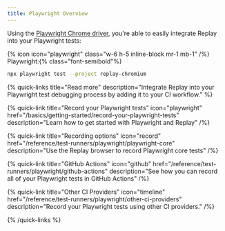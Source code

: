 ```yaml
---
title: Playwright Overview
---
```


Using the [Playwright Chrome driver](/reference/replay-runtimes/replay-chrome), you're able to easily integrate Replay into your Playwright tests:

{% icon icon="playwright" class="w-6 h-5 inline-block mr-1 mb-1" /%} Playwright:{% class="font-semibold"%}

```sh
npx playwright test --project replay-chromium
```

{% quick-links title="Read more" description="Integrate Replay into your Playwright test debugging process by adding it to your CI workflow." %}

{% quick-link
  title="Record your Playwright tests"
  icon="playwright"
  href="/basics/getting-started/record-your-playwright-tests"
  description="Learn how to get started with Playwright and Replay"
/%}

{% quick-link
  title="Recording options"
  icon="record"
  href="/reference/test-runners/playwright/playwright-core"
  description="Use the Replay browser to record Playwright core tests"
/%}

{% quick-link
  title="GitHub Actions"
  icon="github"
  href="/reference/test-runners/playwright/github-actions"
  description="See how you can record all of your Playwright tests in GitHub Actions"
/%}

{% quick-link
  title="Other CI Providers"
  icon="timeline"
  href="/reference/test-runners/playwright/other-ci-providers"
  description="Record your Playwright tests using other CI providers."
/%}

{% /quick-links %}
